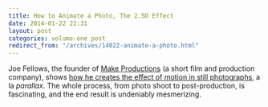 ```yaml
---
title: How to Animate a Photo, The 2.5D Effect
date: 2014-01-22 22:31
layout: post
categories: volume-one post
redirect_from: "/archives/14022-animate-a-photo.html"
---
```



Joe Fellows, the founder of [Make Productions](http://www.makeproductions.co.uk) (a short film and production company), shows [how he creates the effect of motion in still photographs](http://vimeo.com/79329423), a la _parallax_. The whole process, from photo shoot to post-production, is fascinating, and the end result is undeniably mesmerizing. 
